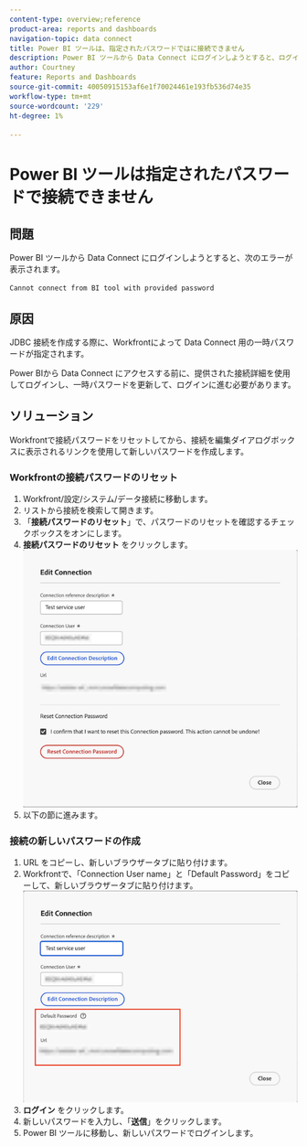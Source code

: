 ```yaml
---
content-type: overview;reference
product-area: reports and dashboards
navigation-topic: data connect
title: Power BI ツールは、指定されたパスワードではに接続できません
description: Power BI ツールから Data Connect にログインしようとすると、ログインエラーが発生します。
author: Courtney
feature: Reports and Dashboards
source-git-commit: 40050915153af6e1f70024461e193fb536d74e35
workflow-type: tm+mt
source-wordcount: '229'
ht-degree: 1%

---
```



# Power BI ツールは指定されたパスワードで接続できません

## 問題

Power BI ツールから Data Connect にログインしようとすると、次のエラーが表示されます。

`Cannot connect from BI tool with provided password`

## 原因

JDBC 接続を作成する際に、Workfrontによって Data Connect 用の一時パスワードが指定されます。

Power BIから Data Connect にアクセスする前に、提供された接続詳細を使用してログインし、一時パスワードを更新して、ログインに進む必要があります。


## ソリューション

Workfrontで接続パスワードをリセットしてから、接続を編集ダイアログボックスに表示されるリンクを使用して新しいパスワードを作成します。

### Workfrontの接続パスワードのリセット

1. Workfront/設定/システム/データ接続に移動します。
1. リストから接続を検索して開きます。
1. 「**接続パスワードのリセット**」で、パスワードのリセットを確認するチェックボックスをオンにします。
1. **接続パスワードのリセット** をクリックします。
   ![&#x200B; 接続パスワードのリセット &#x200B;](assets/reset-password.png)
1. 以下の節に進みます。

### 接続の新しいパスワードの作成

1. URL をコピーし、新しいブラウザータブに貼り付けます。
1. Workfrontで、「Connection User name」と「Default Password」をコピーして、新しいブラウザータブに貼り付けます。
   ![url とデフォルトのパスワードをコピー &#x200B;](assets/link-password.png)
1. **ログイン** をクリックします。
1. 新しいパスワードを入力し、「**送信**」をクリックします。
1. Power BI ツールに移動し、新しいパスワードでログインします。

